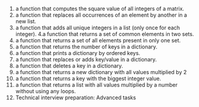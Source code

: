 1. a function that computes the square value of all integers of a matrix.
2.  a function that replaces all occurrences of an element by another in a new list.
3. a function that adds all unique integers in a list (only once for each integer).
4.a function that returns a set of common elements in two sets.
5. a function that returns a set of all elements present in only one set.
6. a function that returns the number of keys in a dictionary.
7. a function that prints a dictionary by ordered keys.
8. a function that replaces or adds key/value in a dictionary.
9. a function that deletes a key in a dictionary.
10. a function that returns a new dictionary with all values multiplied by 2
11. a function that returns a key with the biggest integer value.
12. a function that returns a list with all values multiplied by a number without using any loops.
13. Technical interview preparation:
Advanced tasks
